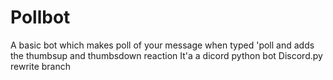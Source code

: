 # Pollbot
A basic bot which makes poll of your message when typed '<PREFIX>poll <message> and adds the thumbsup and thumbsdown reaction
It'a a dicord python bot
Discord.py rewrite branch
